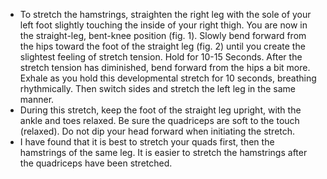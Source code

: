 - To stretch the hamstrings, straighten the right leg with the sole of your left foot slightly touching the inside of your right thigh. You are now in the straight-leg, bent-knee position (fig. 1). Slowly bend forward from the hips toward the foot of the straight leg (fig. 2) until you create the slightest feeling of stretch tension. Hold for 10-15 Seconds. After the stretch tension has diminished, bend forward from the hips a bit more. Exhale as you hold this developmental stretch for 10 seconds, breathing rhythmically. Then switch sides and stretch the left leg in the same manner.
- During this stretch, keep the foot of the straight leg upright, with the ankle and toes relaxed. Be sure the quadriceps are soft to the touch (relaxed). Do not dip your head forward when initiating the stretch.
- I have found that it is best to stretch your quads first, then the hamstrings of the same leg. It is easier to stretch the hamstrings after the quadriceps have been stretched.

